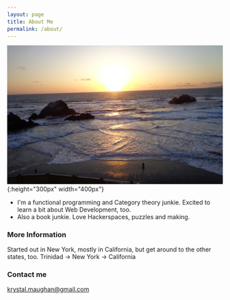```yaml
---
layout: page
title: About Me
permalink: /about/
---
```

![beach](/images/beach.png){:height="300px" width="400px"}






- I'm a functional programming and Category theory junkie. Excited to learn a bit about Web Development, too.
- Also a book junkie. Love Hackerspaces, puzzles and making. 





### More Information

Started out in New York, mostly in California, but get around to the other states, too.
Trinidad -> New York -> California

### Contact me

[krystal.maughan@gmail.com](mailto:email@domain.com)
